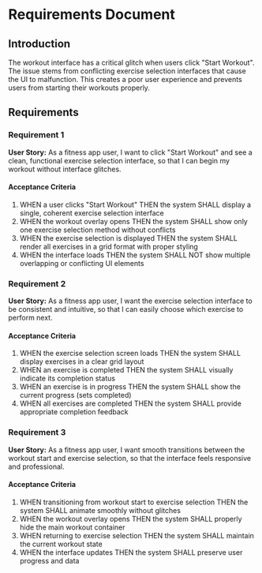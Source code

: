 # Requirements Document

## Introduction

The workout interface has a critical glitch when users click "Start Workout". The issue stems from conflicting exercise selection interfaces that cause the UI to malfunction. This creates a poor user experience and prevents users from starting their workouts properly.

## Requirements

### Requirement 1

**User Story:** As a fitness app user, I want to click "Start Workout" and see a clean, functional exercise selection interface, so that I can begin my workout without interface glitches.

#### Acceptance Criteria

1. WHEN a user clicks "Start Workout" THEN the system SHALL display a single, coherent exercise selection interface
2. WHEN the workout overlay opens THEN the system SHALL show only one exercise selection method without conflicts
3. WHEN the exercise selection is displayed THEN the system SHALL render all exercises in a grid format with proper styling
4. WHEN the interface loads THEN the system SHALL NOT show multiple overlapping or conflicting UI elements

### Requirement 2

**User Story:** As a fitness app user, I want the exercise selection interface to be consistent and intuitive, so that I can easily choose which exercise to perform next.

#### Acceptance Criteria

1. WHEN the exercise selection screen loads THEN the system SHALL display exercises in a clear grid layout
2. WHEN an exercise is completed THEN the system SHALL visually indicate its completion status
3. WHEN an exercise is in progress THEN the system SHALL show the current progress (sets completed)
4. WHEN all exercises are completed THEN the system SHALL provide appropriate completion feedback

### Requirement 3

**User Story:** As a fitness app user, I want smooth transitions between the workout start and exercise selection, so that the interface feels responsive and professional.

#### Acceptance Criteria

1. WHEN transitioning from workout start to exercise selection THEN the system SHALL animate smoothly without glitches
2. WHEN the workout overlay opens THEN the system SHALL properly hide the main workout container
3. WHEN returning to exercise selection THEN the system SHALL maintain the current workout state
4. WHEN the interface updates THEN the system SHALL preserve user progress and data